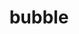 ---
layout: case-study
order: 1
logo: /images/work/bubble-logo.png
title: bubble
org: Bubble
role: Lead Product Designer
tenure: 2023–2024
description: I led product design for a 0–1 product within the existing no-code platform for building fully functioning web applications on Bubble—the Native Mobile Apps editor/designer & app store(s) publish experience. I designed and collaborated with the engineers the Private Beta experience. This Private Beta enabled a select set of customers, from differing user profiles, to build fully functioning native mobile apps (powered by React Native), with all of the common native mobile navigation patterns and components, and publish their apps to the Apple App Store & Google Play Store.
intro: TBD
image: /images/invision/invision-hero-brandbg.png
type: project
---